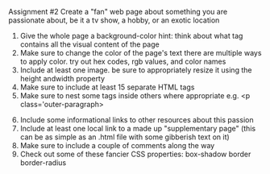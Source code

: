 Assignment #2
Create a "fan" web page about something you are passionate about, be it a tv show, a hobby, or an exotic location
1. Give the whole page a background-color
hint: think about what tag contains all the visual content of the page
2. Make sure to change the color of the page's text
there are multiple ways to apply color. try out hex codes, rgb values, and color names
3. Include at least one image. be sure to appropriately resize it using the height andwidth property
4. Make sure to include at least 15 separate HTML tags
5. Make sure to nest some tags inside others where appropriate
e.g. <p class='outer-paragraph><p class='inner-paragraph'></p></p>
6. Include some informational links to other resources about this passion
7. Include at least one local link to a made up "supplementary page" (this can be as simple as an .html file with some gibberish text on it)
8. Make sure to include a couple of comments along the way
9. Check out some of these fancier CSS properties:
box-shadow
border
border-radius